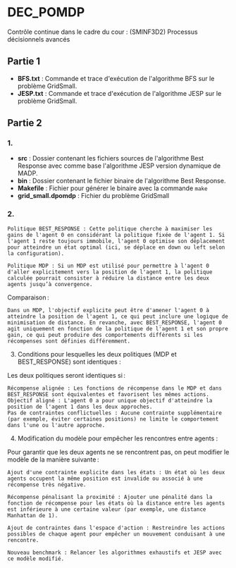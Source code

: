 # DEC_POMDP
Contrôle continue dans le cadre du cour : (SMINF3D2) Processus décisionnels avancés

## Partie 1

- **BFS.txt** : Commande et trace d'exécution de l'algorithme BFS sur le problème GridSmall.
- **JESP.txt** : Commande et trace d'exécution de l'algorithme JESP sur le problème GridSmall.

## Partie 2

### 1.

- **src** : Dossier contenant les fichiers sources de l'algorithme Best Response avec comme base l'algorithme JESP version dynamique de MADP.
- **bin** : Dossier contenant le fichier binaire de l'algorithme Best Response.
- **Makefile** : Fichier pour générer le binaire avec la commande `make`
- **grid_small.dpomdp** : Fichier du problème GridSmall

### 2.

    Politique BEST_RESPONSE : Cette politique cherche à maximiser les gains de l'agent 0 en considérant la politique fixée de l'agent 1. Si l'agent 1 reste toujours immobile, l'agent 0 optimise son déplacement pour atteindre un état optimal (ici, se déplace en down ou left selon la configuration).

    Politique MDP : Si un MDP est utilisé pour permettre à l'agent 0 d'aller explicitement vers la position de l'agent 1, la politique calculée pourrait consister à réduire la distance entre les deux agents jusqu’à convergence.

Comparaison :

    Dans un MDP, l'objectif explicite peut être d'amener l'agent 0 à atteindre la position de l'agent 1, ce qui peut inclure une logique de minimisation de distance. En revanche, avec BEST_RESPONSE, l'agent 0 agit uniquement en fonction de la politique de l'agent 1 et son propre gain, ce qui peut produire des comportements différents si les récompenses sont définies différemment.

3. Conditions pour lesquelles les deux politiques (MDP et BEST_RESPONSE) sont identiques :

Les deux politiques seront identiques si :

    Récompense alignée : Les fonctions de récompense dans le MDP et dans BEST_RESPONSE sont équivalentes et favorisent les mêmes actions.
    Objectif aligné : L'agent 0 a pour unique objectif d'atteindre la position de l'agent 1 dans les deux approches.
    Pas de contraintes conflictuelles : Aucune contrainte supplémentaire (par exemple, éviter certaines positions) ne limite le comportement dans l'une ou l'autre approche.

4. Modification du modèle pour empêcher les rencontres entre agents :

Pour garantir que les deux agents ne se rencontrent pas, on peut modifier le modèle de la manière suivante :

    Ajout d'une contrainte explicite dans les états : Un état où les deux agents occupent la même position est invalide ou associé à une récompense très négative.

    Récompense pénalisant la proximité : Ajouter une pénalité dans la fonction de récompense pour les états où la distance entre les agents est inférieure à une certaine valeur (par exemple, une distance Manhattan de 1).

    Ajout de contraintes dans l'espace d'action : Restreindre les actions possibles de chaque agent pour empêcher un mouvement conduisant à une rencontre.

    Nouveau benchmark : Relancer les algorithmes exhaustifs et JESP avec ce modèle modifié.
